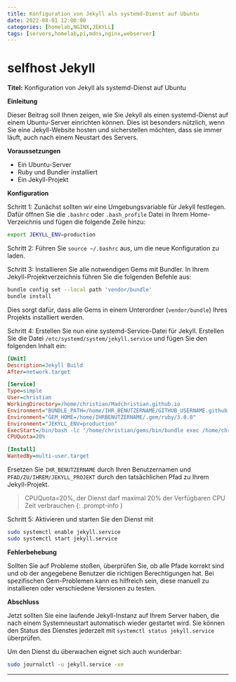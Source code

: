 ```yaml
---
title: Konfiguration von Jekyll als systemd-Dienst auf Ubuntu
date: 2022-08-01 12:00:00
categories: [homelab,NGINX,JEKYLL]
tags: [servers,homelab,pi,mdns,nginx,webserver]
---
```

# **selfhost** Jekyll

**Titel:** Konfiguration von Jekyll als systemd-Dienst auf Ubuntu 

**Einleitung**

Dieser Beitrag soll Ihnen zeigen, wie Sie Jekyll als einen systemd-Dienst auf einem Ubuntu-Server einrichten können. Dies ist besonders nützlich, wenn Sie eine Jekyll-Website hosten und sicherstellen möchten, dass sie immer läuft, auch nach einem Neustart des Servers.

**Voraussetzungen**

- Ein Ubuntu-Server
- Ruby und Bundler installiert
- Ein Jekyll-Projekt

**Konfiguration**

Schritt 1: Zunächst sollten wir eine Umgebungsvariable für Jekyll festlegen. Dafür öffnen Sie die `.bashrc` oder `.bash_profile` Datei in Ihrem Home-Verzeichnis und fügen die folgende Zeile hinzu:

```bash
export JEKYLL_ENV=production
```

Schritt 2: Führen Sie `source ~/.bashrc` aus, um die neue Konfiguration zu laden.

Schritt 3: Installieren Sie alle notwendigen Gems mit Bundler. In Ihrem Jekyll-Projektverzeichnis führen Sie die folgenden Befehle aus:

```bash
bundle config set --local path 'vendor/bundle'
bundle install
```

Dies sorgt dafür, dass alle Gems in einem Unterordner (`vendor/bundle`) Ihres Projekts installiert werden.

Schritt 4: Erstellen Sie nun eine systemd-Service-Datei für Jekyll. Erstellen Sie die Datei `/etc/systemd/system/jekyll.service` und fügen Sie den folgenden Inhalt ein:

```ini
[Unit]
Description=Jekyll Build
After=network.target

[Service]
Type=simple
User=christian
WorkingDirectory=/home/christian/Madchristian.github.io
Environment="BUNDLE_PATH=/home/IHR_BENUTZERNAME/GITHUB_USERNAME.github.io/vendor/bundle"
Environment="GEM_HOME=/home/IHRBENUTZERNAME/.gem/ruby/3.0.0"
Environment="JEKYLL_ENV=production"
ExecStart=/bin/bash -lc '/home/christian/gems/bin/bundle exec /home/christian/gems/bin/jekyll build -w'
CPUQuota=20%

[Install]
WantedBy=multi-user.target
```

Ersetzen Sie `IHR_BENUTZERNAME` durch Ihren Benutzernamen und `PFAD/ZU/IHREM/JEKYLL_PROJEKT` durch den tatsächlichen Pfad zu Ihrem Jekyll-Projekt.

> CPUQuota=20%, der Dienst darf maximal 20% der Verfügbaren CPU Zeit verbrauchen
{: .prompt-info }

Schritt 5: Aktivieren und starten Sie den Dienst mit 
```bash
sudo systemctl enable jekyll.service
sudo systemctl start jekyll.service
```


**Fehlerbehebung**

Sollten Sie auf Probleme stoßen, überprüfen Sie, ob alle Pfade korrekt sind und ob der angegebene Benutzer die richtigen Berechtigungen hat. Bei spezifischen Gem-Problemen kann es hilfreich sein, diese manuell zu installieren oder verschiedene Versionen zu testen.

**Abschluss**

Jetzt sollten Sie eine laufende Jekyll-Instanz auf Ihrem Server haben, die nach einem Systemneustart automatisch wieder gestartet wird. Sie können den Status des Dienstes jederzeit mit `systemctl status jekyll.service` überprüfen. 

Um den Dienst du überwachen eignet sich auch wunderbar:
```bash
sudo journalctl -u jekyll.service -xe
```

---
